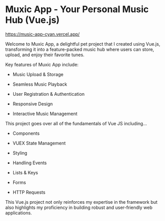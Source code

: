 # Muxic App - Your Personal Music Hub (Vue.js)
https://music-app-cyan.vercel.app/

Welcome to Muxic App, a delightful pet project that I created using Vue.js, transforming it into a feature-packed music hub where users can store, upload, and enjoy their favorite tunes.

Key features of Muxic App include:

- Music Upload & Storage

- Seamless Music Playback

- User Registration & Authentication

- Responsive Design

- Interactive Music Management

This project goes over all of the fundamentals of Vue JS including...

- Components

- VUEX State Management

- Styling

- Handling Events

- Lists & Keys

- Forms

- HTTP Requests

This Vue.js project not only reinforces my expertise in the framework but also highlights my proficiency in building robust and user-friendly web applications. 
